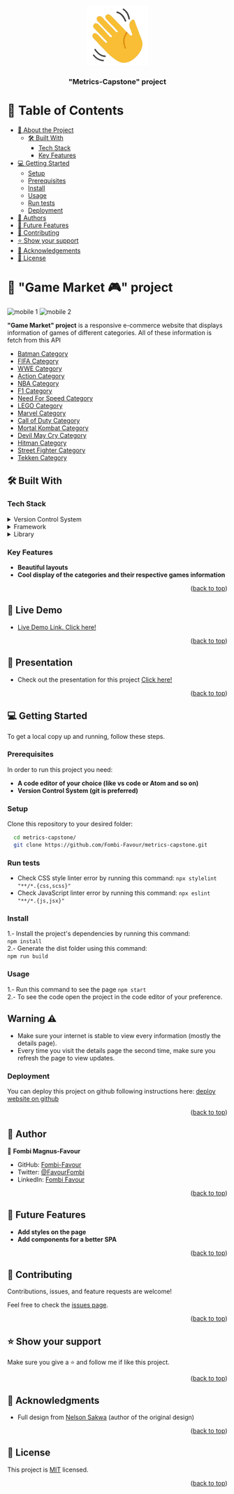 <a name="readme-top"></a>
  
<div align="center">
 
  <img src="wave.png" alt="logo" width="140"  height="auto" />
  <br/>

  <h3><b>"Metrics-Capstone" project</b></h3>

</div>

# 📗 Table of Contents

- [📖 About the Project](#about-project)
  - [🛠 Built With](#built-with)
    - [Tech Stack](#tech-stack)
    - [Key Features](#key-features)
- [💻 Getting Started](#getting-started)
  - [Setup](#setup)
  - [Prerequisites](#prerequisites)
  - [Install](#install)
  - [Usage](#usage)
  - [Run tests](#run-tests)
  - [Deployment](#deployment)
- [👥 Authors](#authors)
- [🔭 Future Features](#future-features)
- [🤝 Contributing](#contributing)
- [⭐️ Show your support](#support)
- [🙏 Acknowledgements](#acknowledgements)
- [📝 License](#license)


# 📖 "Game Market 🎮" project <a name="about-project"></a>

![mobile 1](https://github.com/Fombi-Favour/metrics-capstone/assets/77404317/db6830ff-94dd-45e1-be3a-9ccc7d6d0909)
![mobile 2](https://github.com/Fombi-Favour/metrics-capstone/assets/77404317/8d4f1667-0ec2-453a-96ab-365a5ae9be81)

**"Game Market" project** is a responsive e-commerce website that displays information of games of different categories. All of these information is fetch from this API

- [Batman Category](https://www.cheapshark.com/api/1.0/games?title=batman)
- [FIFA Category](https://www.cheapshark.com/api/1.0/games?title=fifa)
- [WWE Category](https://www.cheapshark.com/api/1.0/games?title=wwe)
- [Action Category](https://www.cheapshark.com/api/1.0/games?title=action)
- [NBA Category](https://www.cheapshark.com/api/1.0/games?title=nba)
- [F1 Category](https://www.cheapshark.com/api/1.0/games?title=f1)
- [Need For Speed Category](https://www.cheapshark.com/api/1.0/games?title=nfs)
- [LEGO Category](https://www.cheapshark.com/api/1.0/games?title=lego)
- [Marvel Category](https://www.cheapshark.com/api/1.0/games?title=marvels)
- [Call of Duty Category](https://www.cheapshark.com/api/1.0/games?title=call-of-duty)
- [Mortal Kombat Category](https://www.cheapshark.com/api/1.0/games?title=mortal-kombat)
- [Devil May Cry Category](https://www.cheapshark.com/api/1.0/games?title=devil-may-cry)
- [Hitman Category](https://www.cheapshark.com/api/1.0/games?title=hitman)
- [Street Fighter Category](https://www.cheapshark.com/api/1.0/games?title=street-fighter)
- [Tekken Category](https://www.cheapshark.com/api/1.0/games?title=tekken)

## 🛠 Built With <a name="built-with"></a>

### Tech Stack <a name="tech-stack"></a>

<details>
  <summary>Version Control System</summary>
  <ul>
    <li><a href="https://git-scm.com/">Git</a></li>
  </ul>
</details>

<details>
  <summary>Framework</summary>
  <ul>
    <li><a href="https://react.dev/">React JS</a></li>
    <li><a href="https://tailwindcss.com/">Tailwind CSS</a></li>
  </ul>
</details>

<details>
  <summary>Library</summary>
  <ul>
    <li><a href="https://redux.js.org/">Redux</a></li>
  </ul>
</details>


### Key Features <a name="key-features"></a>

- **Beautiful layouts**
- **Cool display of the categories and their respective games information**

<p align="right">(<a href="#readme-top">back to top</a>)</p>

## 🚀 Live Demo <a name="live-demo"></a>

- [Live Demo Link. Click here!](https://game-mar23.netlify.app/)

<p align="right">(<a href="#readme-top">back to top</a>)</p>

## 🎥 Presentation <a name="live-demo"></a>

- Check out the presentation for this project [Click here!](https://www.loom.com/share/bb6b0f38c42b4d2faac6bfa1b3095ca9?sid=249d3256-08d0-463f-8527-84d57cccc268)

<p align="right">(<a href="#readme-top">back to top</a>)</p>

## 💻 Getting Started <a name="getting-started"></a>

To get a local copy up and running, follow these steps.

### Prerequisites

In order to run this project you need:


- **A code editor of your choice (like vs code or Atom and so on)**
 - **Version Control System (git is preferred)**
 

### Setup

Clone this repository to your desired folder:

```sh
  cd metrics-capstone/
  git clone https://github.com/Fombi-Favour/metrics-capstone.git
```
### Run tests
- Check CSS style linter error by running this command:
`npx stylelint "**/*.{css,scss}"`
- Check JavaScript linter error by running this command:
`npx eslint "**/*.{js,jsx}"`

### Install
1.- Install the project's dependencies by running this command:   
`npm install`  
2.- Generate the dist folder using this command:  
`npm run build`

### Usage
1.- Run this command to see the page `npm start`  
2.- To see the code open the project in the code editor of your preference.

## Warning ⚠️ 
- Make sure your internet is stable to view every information (mostly the details page).
- Every time you visit the details page the second time, make sure you refresh the page to view updates.

### Deployment

You can deploy this project on github following instructions here:
[deploy website on github](https://docs.github.com/en/pages/getting-started-with-github-pages/creating-a-github-pages-site)

<p align="right">(<a href="#readme-top">back to top</a>)</p>


## 👥 Author <a name="authors"></a>

👤 **Fombi Magnus-Favour**

- GitHub: [Fombi-Favour](https://github.com/Fombi-Favour)
- Twitter: [@FavourFombi](https://twitter.com/FavourFombi)
- LinkedIn: [Fombi Favour](https://www.linkedin.com/in/fombi-favour/)

<p align="right">(<a href="#readme-top">back to top</a>)</p>

## 🔭 Future Features <a name="future-features"></a>

-  **Add styles on the page**
-  **Add components for a better SPA**

<p align="right">(<a href="#readme-top">back to top</a>)</p>

## 🤝 Contributing <a name="contributing"></a>

Contributions, issues, and feature requests are welcome!

Feel free to check the [issues page](https://github.com/Fombi-Favour/metrics-capstone/issues).

<p align="right">(<a href="#readme-top">back to top</a>)</p>


## ⭐️ Show your support <a name="support"></a>

Make sure you give a ⭐ and follow me if like this project.

<p align="right">(<a href="#readme-top">back to top</a>)</p>


## 🙏 Acknowledgments <a name="acknowledgements"></a>

  - Full design from [Nelson Sakwa](https://www.behance.net/sakwadesignstudio) (author of the original design)

<p align="right">(<a href="#readme-top">back to top</a>)</p>


## 📝 License <a name="license"></a>

This project is [MIT](./MIT.md) licensed.

<p align="right">(<a href="#readme-top">back to top</a>)</p>
